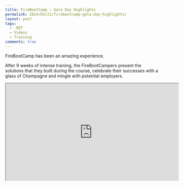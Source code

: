 ```yaml
---
title: FireBootCamp – Gala Day Highlights
permalink: 2014/03/21/firebootcamp-gala-day-highlights/
layout: post
tags:
  - .NET
  - Videos
  - Training
comments: true
---
```


FireBootCamp has been an amazing experience.

After 9 weeks of intense training, the FireBootCampers present the solutions that they built during the course, celebrate their successes with a glass of Champagne and mingle with potential employers.

<!-- << youtube -NQBJJg0RPA %} -->
<iframe width="560" height="315" src="https://www.youtube.com/embed/-NQBJJg0RPA" ></iframe>

